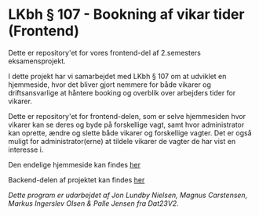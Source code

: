 # LKbh § 107 - Bookning af vikar tider (Frontend)

Dette er repository'et for vores frontend-del af 2.semesters eksamensprojekt.

I dette projekt har vi samarbejdet med LKbh § 107 om at udviklet en hjemmeside, hvor det bliver gjort nemmere for både vikarer og driftsansvarlige at håntere booking og overblik over arbejders tider for vikarer.

Dette er repository'et for frontend-delen, som er selve hjemmesiden hvor vikarer kan se deres og byde på forskellige vagt, samt hvor administrator kan oprette, ændre og slette både vikarer og forskellige vagter. Det er også muligt for administrator(erne) at tildele vikarer de vagter de har vist en interesse i.

Den endelige hjemmeside kan findes [her](https://markusingerslev.github.io/LKBH-semester-projekt-frontend/)

Backend-delen af projektet kan findes [her](https://github.com/MarkusIngerslev/LKBH-semester-projekt-backend.git)

_Dette program er udarbejdet af Jon Lundby Nielsen, Magnus Carstensen, Markus Ingerslev Olsen & Palle Jensen fra Dat23V2._

